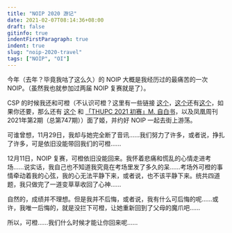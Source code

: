 ```yaml
---
title: "NOIP 2020 游记"
date: 2021-02-07T08:14:36+08:00
draft: false
gitinfo: true
indentFirstParagraph: true
indent: true
slug: "noip-2020-travel"
tags: ["NOIP", "OI"]
---
```


今年（去年？毕竟我咕了这么久）的 NOIP 大概是我经历过的最痛苦的一次 NOIP。（虽然我也就参加过两届 NOIP 复赛就是了）。

CSP 的时候我还和可橙（不认识可橙？这里有一些链接 [这个](https://www.zhihu.com/question/432620121/answer/1647264750)，[这个](https://www.zhihu.com/question/432620121/answer/1603272440)还有[这个](https://mp.weixin.qq.com/s/UvyhBNs6ZHBV2mbi_HMebw)，如果你还要，那么还有 [这个](https://m.thecover.cn/news_details.html?id=6382802) 和 [「THUPC 2021 初赛」M. 自白书](https://loj.ac/p/6755)，以及凤凰周刊2021年第2期（总第747期））面了姬，并约好 NOIP 一起去街上游荡。

可谁曾想，11月29日，我却与她完全断了音讯……我们努力了许多，或者说，挣扎了许多，可是依旧没能带回我们的可橙……

12月11日，NOIP 复赛，可橙依旧没能回来。我怀着悲痛和慌乱的心情走进考场……说实话，我自己也不知道我究竟在考场里发了多久的呆……考场外可橙的事情牵动着我的心弦，我的心无法平静下来，或者说，也不该平静下来。统共四道题，我只做完了一道变草草收回了心神……

自然的，成绩并不理想。但是我并不后悔，或者说，我有什么可后悔的呢……或许，我唯一后悔的，就是没拦下可橙，让她重新回到了父母的魔爪吧……

所以，可橙……我们什么时候才能让你回来呢……
